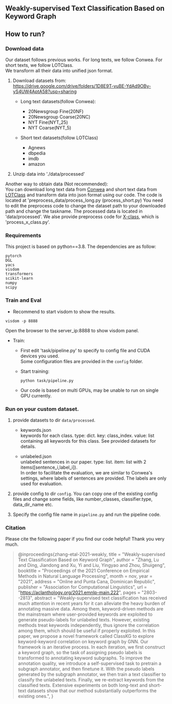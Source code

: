 ## Weakly-supervised Text Classification Based on Keyword Graph

## How to run?

### Download data
Our dataset follows previous works. For long texts, we follow Conwea. For short texts, we follow LOTClass.   
We transform all their data into unified json format.    
1. Download datasets from:
https://drive.google.com/drive/folders/1D8E9T-vuBE-YdAd9OBy-yS4UW4AptA58?usp=sharing    
    * Long text datasets(follow Conwea):
        * 20Newsgroup Fine(20NF)
        * 20Newsgroup Coarse(20NC)
        * NYT Fine(NYT_25)
        * NYT Coarse(NYT_5)
  
    * Short text datasets(follow LOTClass)
        * Agnews
        * dbpedia
        * imdb
        * amazon

2. Unzip data into './data/processed'


Another way to obtain data (Not recommended):   
You can download long text data from [Conwea](https://github.com/dheeraj7596/ConWea/tree/master/data) and short text data from [LOTClass](https://github.com/yumeng5/LOTClass/tree/master/datasets) and transform data into json format using our code.
The  code is located at 'preprocess_data/process_long.py (process_short.py)
You need to edit the preprocess code to change the dataset path to your downloaded path and change the taskname. The processed data is located in 'data/processed'.
We alse provide preprocess code for [X-class](https://arxiv.org/abs/2010.12794), which is 'process_x_class.py'.


### Requirements
This project is based on python==3.8. The dependencies are as follow:
```
pytorch
DGL
yacs
visdom
transformers
scikit-learn
numpy
scipy
```

### Train and Eval
* Recommend to start visdom to show the results.
```
visdom -p 8888
```
Open the browser to the server_ip:8888 to show visdom panel.

* Train:
    * First edit 'task/pipeline.py'  to specify to config file and CUDA devices you used.    
      Some configuration files are provided in the `config` folder.
    * Start training:
      ```
      python task/pipeline.py
      ```

    * Our code is based on multi GPUs, may be unable to run on single GPU currently.

### Run on your custom dataset.
1. provide datasets to dir `data/processed`.
    * keywords.json    
      keywords for each class. type: dict. key: class_index. value: list containing all keywords for this class.
      See provided datasets for details.
      
    * unlabeled.json    
      unlabeled sentences in our paper. type: list. item: list with 2 items([sentence_i,label_i]).    
      In order to facilitate the evaluation, we are similar to Conwea's settings, where labels of sentences are provided.
      The labels are only used for evaluation.
      
2. provide config to dir `config`. You can copy one of the existing config files and change some fields, like number_classes, classifier.type, data_dir_name etc.

3. Specify the config file name in `pipeline.py` and run the pipeline code.

### Citation
Please cite the following paper if you find our code helpful! Thank you very much.
> @inproceedings{zhang-etal-2021-weakly,
    title = "Weakly-supervised Text Classification Based on Keyword Graph",
    author = "Zhang, Lu  and
      Ding, Jiandong  and
      Xu, Yi  and
      Liu, Yingyao  and
      Zhou, Shuigeng",
    booktitle = "Proceedings of the 2021 Conference on Empirical Methods in Natural Language Processing",
    month = nov,
    year = "2021",
    address = "Online and Punta Cana, Dominican Republic",
    publisher = "Association for Computational Linguistics",
    url = "https://aclanthology.org/2021.emnlp-main.222",
    pages = "2803--2813",
    abstract = "Weakly-supervised text classification has received much attention in recent years for it can alleviate the heavy burden of annotating massive data. Among them, keyword-driven methods are the mainstream where user-provided keywords are exploited to generate pseudo-labels for unlabeled texts. However, existing methods treat keywords independently, thus ignore the correlation among them, which should be useful if properly exploited. In this paper, we propose a novel framework called ClassKG to explore keyword-keyword correlation on keyword graph by GNN. Our framework is an iterative process. In each iteration, we first construct a keyword graph, so the task of assigning pseudo labels is transformed to annotating keyword subgraphs. To improve the annotation quality, we introduce a self-supervised task to pretrain a subgraph annotator, and then finetune it. With the pseudo labels generated by the subgraph annotator, we then train a text classifier to classify the unlabeled texts. Finally, we re-extract keywords from the classified texts. Extensive experiments on both long-text and short-text datasets show that our method substantially outperforms the existing ones.",
}
> 
      
